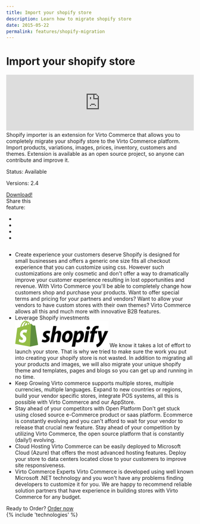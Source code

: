 ```yaml
---
title: Import your shopify store
description: Learn how to migrate shopify store
date: 2015-05-22
permalink: features/shopify-migration
---
```

<div class="features">
	<div class="responsive">
		<h1 class="title">Import your shopify store</h1>
	</div>
	<div class="features-content clearfix">
		<div class="responsive">
			<div class="column">
				<iframe frameborder="0" width="100%" allowfullscreen="" src="https://www.youtube.com/embed/CWYlKO9nJgw"></iframe>
			</div>
			<div class="column">
				<div class="feature-descr">
					Shopify importer is an extension for Virto Commerce that allows you to completely migrate your shopify store to
					the Virto Commerce platform. Import products, variations, images, prices, inventory, customers and themes. Extension is
					available as an open source project, so anyone can contribute and improve it.
				</div>
			</div>
		</div>
	</div>
	<div class="features-meta clearfix">
		<div class="responsive">
			<div class="column">
				<div class="feature-info">
					<p>Status: Available</p>
					<p>Versions: 2.4</p>
				</div>
				<a class="button white large" href="https://virtocommerce.com/apps/import-from-shopify-to-virtocommerce-platform" target="_blank">Download!</a>
			</div>
			<div class="column">
				<div class="feauture-soc">
					<span class="feauture-soc_name">Share this <br>feature:</span>
					<ul class="list __inline __socials">
						<li class="list-item">
							<a target="_blank" href="http://twitter.com/share?url=https://virtocommerce.com/features/shopify-migration"></a>
						</li>
						<li class="list-item fb">
							<a target="_blank" href="//www.facebook.com/sharer.php?u=https://virtocommerce.com/features/shopify-migration"></a>
						</li>
						<li class="list-item plus">
							<a target="_blank" href="http://plus.google.com/share?url=https://virtocommerce.com/features/shopify-migration"></a>
						</li>
						<li class="list-item ln">
							<a target="_blank" href="http://www.linkedin.com/company/virtoway/virto-commerce-788516/product?trk=biz_product"></a>
						</li>
					</ul>
				</div>
			</div>
		</div>
	</div>
	<div class="features-list __responsive">
		<ul class="list">
			<li class="list-item">
				<span class="title">Create experience your customers deserve</span>
				<span class="descr">
					Shopify is designed for small businesses and offers a generic one size fits all checkout experience that you can customize using css. 
					However such customizations are only cosmetic and don't offer a way to dramatically improve your customer experience resulting
					in lost opportunities and revenue. With Virto Commerce you'll be able to completely change how customers shop and purchase your products. 
				</span>
				<span class="descr">
					Want to offer special terms and pricing for your partners and vendors? Want to allow your vendors to have custom stores with their own themes? 
					Virto Commerce allows all this and much more with innovative B2B features.
				</span>
			</li>
			<li class="list-item">
				<div class="title">Leverage Shopify investments</div>
				<img alt="" src="../assets/images/shopify/shopify-default.png" style="width: 250px">
				<span class="descr">
					We know it takes a lot of effort to launch your store. That is why we tried to make sure the work you put into creating your shopify store is not wasted.
					In addition to migrating all your products and images, we will also migrate your unique shopify theme and templates, pages and blogs so 
					you can get up and running in no time.
				</span>
			</li>
			<li class="list-item">
				<span class="title">Keep Growing</span>
				<span class="descr">
					Virto commerce supports multiple stores, multiple currencies, multiple languages. Expand to new countries or regions, 
					build your vendor specific stores, integrate POS systems, all this is possible with Virto Commerce and our AppStore. 
				</span>
			</li>
			<li class="list-item">
				<span class="title">Stay ahead of your competitors with Open Platform</span>
				<span class="descr">
					Don't get stuck using closed source e-Commerce product or saas platform. Ecommerce is constantly evolving and 
					you can't afford to wait for your vendor to release that crucial new feature. Stay ahead of your 
					competition by utilizing Virto Commerce, the open source platform that is constantly (daily!) evolving.
				</span>
			</li>
			<li class="list-item">
				<span class="title">Cloud Hosting</span>
				<span class="descr">
					Virto Commerce can be easily deployed to Microsoft Cloud (Azure) that offers the most advanced hosting
					features. Deploy your store to data centers located close to your customers to improve site responsiveness.
				</span>
			</li>
			<li class="list-item">
				<span class="title">Virto Commerce Experts</span>
				<span class="descr">
					Virto Commerce is developed using well known Microsoft .NET technology and you won't have any problems finding developers to customize it for you. 
					We are happy to recommend reliable solution partners that have experience in building stores with Virto Commerce for any budget.
				</span>                    
			</li>
		</ul>
	</div>
</div>
<div class="try-it">
	<span class="try-it-text">Ready to Order?</span> <a class="button fill" href="/contact-us">Order now</a>
</div>
{% include 'technologies' %}